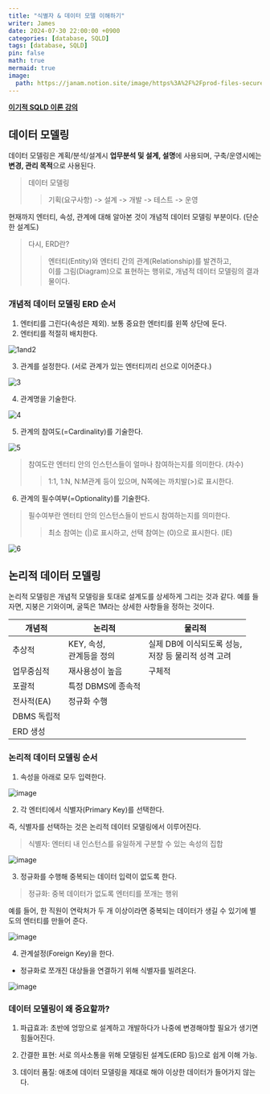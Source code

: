 ```yaml
---
title: "식별자 & 데이터 모델 이해하기"
writer: James
date: 2024-07-30 22:00:00 +0900
categories: [database, SQLD]
tags: [database, SQLD]
pin: false
math: true
mermaid: true
image:
  path: https://janam.notion.site/image/https%3A%2F%2Fprod-files-secure.s3.us-west-2.amazonaws.com%2Fd6bf389f-51e5-4356-b4a7-6b4bd35c1d89%2Fdc53bd14-688b-4c51-83c3-f7ad6f2db4b0%2FUntitled.png?table=block&id=712a5cdc-4f2c-4a1b-a0b3-8c60419da21f&spaceId=d6bf389f-51e5-4356-b4a7-6b4bd35c1d89&width=930&userId=&cache=v2
---
```


[**이기적 SQLD 이론 강의**](https://www.youtube.com/watch?v=36g7ptAW8KM)  

## 데이터 모델링  

데이터 모델링은 계획/분석/설계시 **업무분석 및 설계, 설명**에 사용되며, 구축/운영시에는 **변경, 관리 목적**으로 사용된다.  

> 데이터 모델링  
>> 기획(요구사항) -> 설계 -> 개발 -> 테스트 -> 운영

현재까지 엔터티, 속성, 관계에 대해 알아본 것이 개념적 데이터 모델링 부분이다. (단순한 설계도)  

> 다시, ERD란?  
>> 엔터티(Entity)와 엔터티 간의 관계(Relationship)를 발견하고,  
>> 이를 그림(Diagram)으로 표현하는 행위로, 개념적 데이터 모델링의 결과물이다.  

### 개념적 데이터 모델링 ERD 순서  

1. 엔터티를 그린다(속성은 제외). 보통 중요한 엔터티를 왼쪽 상단에 둔다.  
2. 엔터티를 적절히 배치한다.  

![1and2](https://github.com/user-attachments/assets/4ac1e1f1-029b-4762-9c91-01042c51a1f9)

3. 관계를 설정한다. (서로 관계가 있는 엔터티끼리 선으로 이어준다.)  

![3](https://github.com/user-attachments/assets/2db5a14a-cc52-4453-9464-c5b27fe8aebe)

4. 관계명을 기술한다. 

![4](https://github.com/user-attachments/assets/d63a1f49-ce3c-4c47-931a-2c59274d06b0)

5. 관계의 참여도(=Cardinality)를 기술한다.  

![5](https://github.com/user-attachments/assets/25ed03dd-650d-472a-859e-13781497f3f3)

> 참여도란 엔터티 안의 인스턴스들이 얼마나 참여하는지를 의미한다. (차수)  
>> 1:1, 1:N, N:M관계 등이 있으며, N쪽에는 까치발(>)로 표시한다.  

6. 관계의 필수여부(=Optionality)를 기술한다.  

> 필수여부란 엔터티 안의 인스턴스들이 반드시 참여하는지를 의미한다. 
>> 최소 참여는 (|)로 표시하고, 선택 참여는 (0)으로 표시한다. (IE)  

![6](https://github.com/user-attachments/assets/6063021e-aab7-4619-8ed1-427d7d0ecf53)


## 논리적 데이터 모델링  

논리적 모델링은 개념적 모델링을 토대로 설계도를 상세하게 그리는 것과 같다. 예를 들자면, 지붕은 기와이며, 굴뚝은 1M라는 상세한 사항들을 정하는 것이다.  

| 개념적 | 논리적 | 물리적 |
| ---------- | ---------- | ---------- |
| 추상적 | KEY, 속성, <br> 관계등을 정의 | 실제 DB에 이식되도록 성능, <br>저장 등 물리적 성격 고려 |
| 업무중심적 | 재사용성이 높음 | 구체적 |
| 포괄적 | 특정 DBMS에 종속적 | |
| 전사적(EA) | 정규화 수행 | |
| DBMS 독립적 |||  
| ERD 생성 |||

### 논리적 데이터 모델링 순서  

1. 속성을 아래로 모두 입력한다.  

![image](https://github.com/user-attachments/assets/6df4f86a-59d7-437c-ba85-3775f3083a40)  

2. 각 엔터티에서 식별자(Primary Key)를 선택한다.  

즉, 식별자를 선택하는 것은 논리적 데이터 모델링에서 이루어진다.  

> 식별자: 엔터티 내 인스턴스를 유일하게 구분할 수 있는 속성의 집합   

![image](https://github.com/user-attachments/assets/f53c89c4-b9f4-4766-82da-163431704d78)  

3. 정규화를 수행해 중복되는 데이터 입력이 없도록 한다.  

> 정규화: 중복 데이터가 없도록 엔터티를 쪼개는 행위  

예를 들어, 한 직원이 연락처가 두 개 이상이라면 중복되는 데이터가 생길 수 있기에 별도의 엔터티를 만들어 준다.  

![image](https://github.com/user-attachments/assets/e32a4e4c-9839-404b-98a2-9b60694a314d)  

4. 관계설정(Foreign Key)을 한다.  
- 정규화로 쪼개진 대상들을 연결하기 위해 식별자를 빌려온다.  

![image](https://github.com/user-attachments/assets/3ee61a7d-a990-4832-af0e-5fa0b329a9c6)  

### 데이터 모델링이 왜 중요할까?  

1. 파급효과: 초반에 엉망으로 설계하고 개발하다가 나중에 변경해야할 필요가 생기면 힘들어진다.  

2. 간결한 표현: 서로 의사소통을 위해 모델링된 설계도(ERD 등)으로 쉽게 이해 가능.  

3. 데이터 품질: 애초에 데이터 모델링을 제대로 해야 이상한 데이터가 들어가지 않는다.  